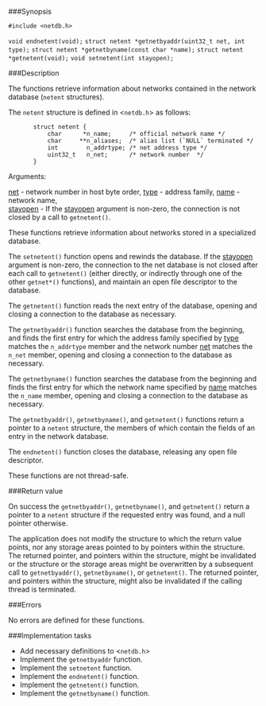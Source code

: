 ###Synopsis

`#include <netdb.h>`

`void endnetent(void);`
`struct netent *getnetbyaddr(uint32_t net, int type);`
`struct netent *getnetbyname(const char *name);`
`struct netent *getnetent(void);`
`void setnetent(int stayopen);`

###Description

The functions retrieve information about networks contained in the network database (`netent` structures).

The `netent` structure is defined in <`netdb.h`> as follows:

           struct netent {
               char      *n_name;     /* official network name */
               char     **n_aliases;  /* alias list (`NULL` terminated */
               int        n_addrtype; /* net address type */
               uint32_t   n_net;      /* network number  */
           }

Arguments:
    
<u>net</u> - network number in host byte order,
<u>type</u> - address family,
<u>name</u> - network name,    
<u>stayopen</u> - If the <u>stayopen</u> argument is non-zero, the connection is not closed by a call to `getnetent()`.

These functions retrieve information about networks stored in a specialized database.

The `setnetent()` function opens and rewinds the database. If the <u>stayopen</u> argument is non-zero, the connection to the net database is not closed after each call to `getnetent()` (either directly, or indirectly through one of the other `getnet*()` functions), and maintain an open file descriptor to the database.

The `getnetent()` function reads the next entry of the database, opening and closing a connection to the database as necessary.

The `getnetbyaddr()` function searches the database from the beginning, and finds the first entry for which the address family specified by <u>type</u> matches the `n_addrtype` member and the network number <u>net</u> matches the `n_net` member, opening and closing a connection to the database as necessary. 

The `getnetbyname()` function searches the database from the beginning and finds the first entry for which the network name specified by <u>name</u> matches the `n_name` member, opening and closing a connection to the database as necessary.

The `getnetbyaddr()`, `getnetbyname()`, and `getnetent()` functions return a pointer to a `netent` structure, the members of which  contain the fields of an entry in the network database.

The `endnetent()` function closes the database, releasing any open file descriptor.

These functions are not thread-safe.

###Return value

On success the `getnetbyaddr()`, `getnetbyname()`, and `getnetent()` return a pointer to a `netent` structure if the requested entry was found, and a null pointer otherwise.

The application does not modify the structure to which the return value points, nor any storage areas pointed to by pointers within the structure. The returned pointer, and pointers within the structure, might be invalidated or the structure or the storage areas might be overwritten by a subsequent call to `getnetbyaddr()`, `getnetbyname()`, or `getnetent()`. The returned pointer, and pointers within the structure, might also be invalidated if the calling thread is terminated.

###Errors

No errors are defined for these functions.

###Implementation tasks

* Add necessary definitions to <`netdb.h`>
* Implement the `getnetbyaddr` function.
* Implement the `setnetent` function.
* Implement the `endnetent()` function.
* Implement the `getnetent()` function.
* Implement the `getnetbyname()` function.
